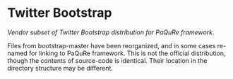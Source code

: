 # Twitter Bootstrap

_Vendor subset of Twitter Bootstrap distribution for PaQuRe framework_.

Files from bootstrap-master have been reorganized, and in some cases re-named for linking to PaQuRe framework. This is not the official distribution, though the contents of source-code is identical. Their location in the directory structure may be different.
